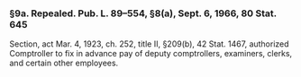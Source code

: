 ### §9a. Repealed. Pub. L. 89–554, §8(a), Sept. 6, 1966, 80 Stat. 645 ###

Section, act Mar. 4, 1923, ch. 252, title II, §209(b), 42 Stat. 1467, authorized Comptroller to fix in advance pay of deputy comptrollers, examiners, clerks, and certain other employees.
